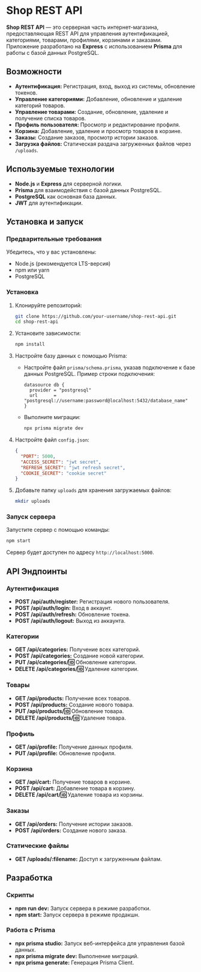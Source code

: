 # Shop REST API  

**Shop REST API** — это серверная часть интернет-магазина, предоставляющая REST API для управления аутентификацией, категориями, товарами, профилями, корзинами и заказами. Приложение разработано на **Express** с использованием **Prisma** для работы с базой данных PostgreSQL.  

## Возможности  

- **Аутентификация:** Регистрация, вход, выход из системы, обновление токенов.  
- **Управление категориями:** Добавление, обновление и удаление категорий товаров.  
- **Управление товарами:** Создание, обновление, удаление и получение списка товаров.  
- **Профиль пользователя:** Просмотр и редактирование профиля.  
- **Корзина:** Добавление, удаление и просмотр товаров в корзине.  
- **Заказы:** Создание заказов, просмотр истории заказов.  
- **Загрузка файлов:** Статическая раздача загруженных файлов через `/uploads`.  

## Используемые технологии  

- **Node.js** и **Express** для серверной логики.  
- **Prisma** для взаимодействия с базой данных PostgreSQL.  
- **PostgreSQL** как основная база данных.  
- **JWT** для аутентификации.  

## Установка и запуск  

### Предварительные требования  

Убедитесь, что у вас установлены:  
- Node.js (рекомендуется LTS-версия)  
- npm или yarn  
- PostgreSQL  

### Установка  

1. Клонируйте репозиторий:  
   ```bash  
   git clone https://github.com/your-username/shop-rest-api.git  
   cd shop-rest-api  
   ```  

2. Установите зависимости:  
   ```bash  
   npm install  
   ```  

3. Настройте базу данных с помощью Prisma:  
   - Настройте файл `prisma/schema.prisma`, указав подключение к базе данных PostgreSQL. Пример строки подключения:  
     ```prisma  
     datasource db {  
       provider = "postgresql"  
       url      = "postgresql://username:password@localhost:5432/database_name"  
     }  
     ```  
   - Выполните миграции:  
     ```bash  
     npx prisma migrate dev  
     ```  

4. Настройте файл `config.json`:  
   ```json  
   {  
     "PORT": 5000,  
     "ACCESS_SECRET": "jwt secret",  
     "REFRESH_SECRET": "jwt refresh secret",  
     "COOKIE_SECRET": "cookie secret"  
   }  
   ```  

5. Добавьте папку `uploads` для хранения загружаемых файлов:  
   ```bash  
   mkdir uploads  
   ```  

### Запуск сервера  

Запустите сервер с помощью команды:  
```bash  
npm start  
```  

Сервер будет доступен по адресу `http://localhost:5000`.  

## API Эндпоинты  

### Аутентификация  
- **POST /api/auth/register:** Регистрация нового пользователя.  
- **POST /api/auth/login:** Вход в аккаунт.  
- **POST /api/auth/refresh:** Обновление токена.  
- **POST /api/auth/logout:** Выход из аккаунта.  

### Категории  
- **GET /api/categories:** Получение всех категорий.  
- **POST /api/categories:** Создание новой категории.  
- **PUT /api/categories/:id:** Обновление категории.  
- **DELETE /api/categories/:id:** Удаление категории.  

### Товары  
- **GET /api/products:** Получение всех товаров.  
- **POST /api/products:** Создание нового товара.  
- **PUT /api/products/:id:** Обновление товара.  
- **DELETE /api/products/:id:** Удаление товара.  

### Профиль  
- **GET /api/profile:** Получение данных профиля.  
- **PUT /api/profile:** Обновление профиля.  

### Корзина  
- **GET /api/cart:** Получение товаров в корзине.  
- **POST /api/cart:** Добавление товара в корзину.  
- **DELETE /api/cart/:id:** Удаление товара из корзины.  

### Заказы  
- **GET /api/orders:** Получение истории заказов.  
- **POST /api/orders:** Создание нового заказа.  

### Статические файлы  
- **GET /uploads/:filename:** Доступ к загруженным файлам.  

## Разработка  

### Скрипты  
- **npm run dev:** Запуск сервера в режиме разработки.  
- **npm start:** Запуск сервера в режиме продакшн.  

### Работа с Prisma  
- **npx prisma studio:** Запуск веб-интерфейса для управления базой данных.  
- **npx prisma migrate dev:** Выполнение миграций.  
- **npx prisma generate:** Генерация Prisma Client.  
